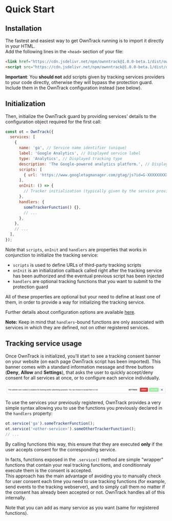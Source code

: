 # Quick Start

## Installation

The fastest and easiest way to get OwnTrack running is to import it directly in your HTML.  
Add the following lines in the `<head>` section of your file:

<!-- prettier-ignore -->
```html
<link href="https://cdn.jsdelivr.net/npm/ownntrack@1.0.0-beta.1/dist/owntrack.min.css" rel="stylesheet" />
<script src="https://cdn.jsdelivr.net/npm/ownntrack@1.0.0-beta.1/dist/owntrack.min.js"></script>
```

**Important**: You **should not** add scripts given by tracking services providers to your code directly, otherwise they will bypass the protection guard. Include them in the OwnTrack configuration instead (see below).

## Initialization

Then, initialize the OwnTrack guard by providing services' details to the configuration object required for the first call:

```js
const ot = OwnTrack({
  services: [
    {
      name: 'ga', // Service name identifier (unique)
      label: 'Google Analytics', // Displayed service label
      type: 'Analytics', // Displayed tracking type
      description: 'The Google-powered analytics platform.', // Displayed service description
      scripts: [
        { url: 'https://www.googletagmanager.com/gtag/js?id=G-XXXXXXXXXX' }, // Tracking script URL (typically given by the service provider)
      ],
      onInit: () => {
        // Tracker initialization (typically given by the service provider)...
      },
      handlers: {
        someTrackerFunction() {},
        // ...
      },
    },
    // ...
  ],
});
```

Note that `scripts`, `onInit` and `handlers` are properties that works in conjunction to initialize the tracking service:

- `scripts` is used to define URLs of third-party tracking scripts
- `onInit` is an initialization callback called right after the tracking service has been authorized and the eventual previous script has been injected
- `handlers` are optional tracking functions that you want to submit to the protection guard

All of these properties are optional but your need to define at least one of them, in order to provide a way for initializing the tracking service.

Further details about configuration options are available [here](/configuration).

**Note:** Keep in mind that `handlers`-bound functions are only associated with services in which they are defined, not on other registered services.

## Tracking service usage

Once OwnTrack is initialized, you'll start to see a tracking consent banner on your website (on each page OwnTrack script has been imported). This banner comes with a standard information message and three buttons (**Deny**, **Allow** and **Settings**), that asks the user to quickly accept/deny consent for all services at once, or to configure each service individually.

![OT tracking banner](./assets/ot-tracking-banner.png ':size=100%')

To use the services your previously registered, OwnTrack provides a very simple syntax allowing you to use the functions you previously declared in the `handlers` property:

```js
ot.service('ga').someTrackerFunction();
ot.service('<other-service>').someOtherTrackerFunction();
// ...
```

By calling functions this way, this ensure that they are executed **only** if the user accepts consent for the corresponding service.

In facts, functions exposed in the `.service()` method are simple "wrapper" functions that contain your real tracking functions, and conditionnaly execute them is the consent is accepted.  
This approach has the main advantage of avoiding you to manually check for user consent each time you need to use tracking functions (for example, send events to the tracking webserver), and to simply call them no matter if the consent has already been accepted or not. OwnTrack handles all of this internally.

Note that you can add as many service as you want (same for registered functions).
